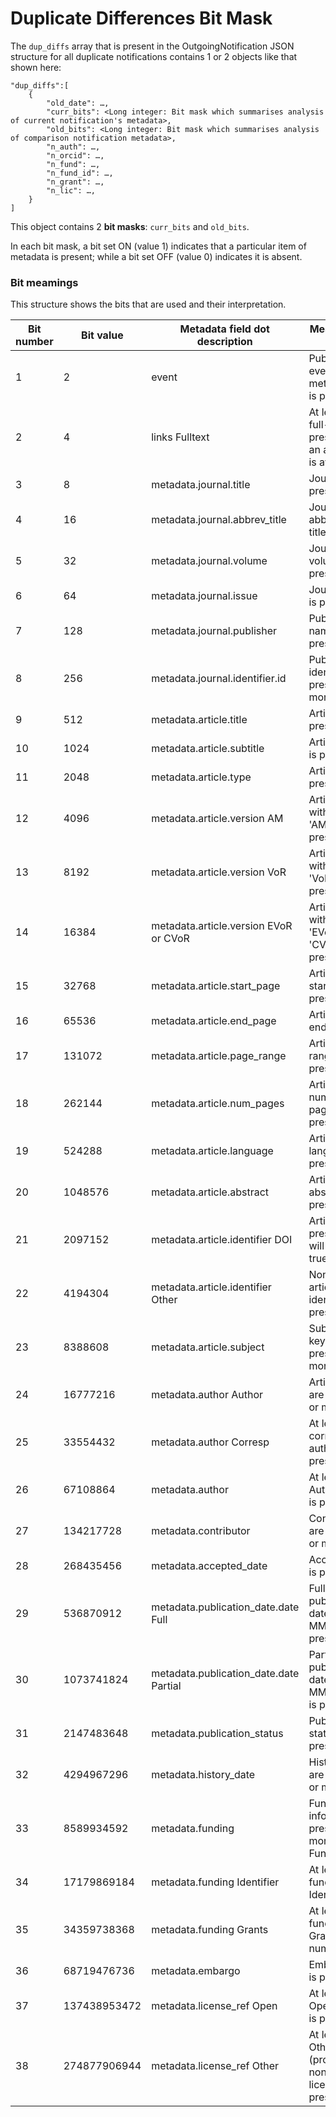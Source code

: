 # Duplicate Differences Bit Mask

The `dup_diffs` array that is present in the OutgoingNotification JSON structure for all duplicate notifications contains 1 or 2 objects like that shown here:
```
"dup_diffs":[
    { 
        "old_date": …,
        "curr_bits": <Long integer: Bit mask which summarises analysis of current notification's metadata>,
        "old_bits": <Long integer: Bit mask which summarises analysis of comparison notification metadata>,
        "n_auth": …,
        "n_orcid": …,
        "n_fund": …,
        "n_fund_id": …,
        "n_grant": …,
        "n_lic": …,
    }
]
```
This object contains 2 **bit masks**: `curr_bits` and `old_bits`.  

In each bit mask, a bit set ON (value 1) indicates that a particular item of metadata is present; while a bit set OFF (value 0) indicates it is absent.

### Bit meamings
This structure shows the bits that are used and their interpretation.

| Bit number | Bit value | Metadata field dot description | Meaning if bit set ON |
|----|-----|-----|-----|
| 1  | 2 | event | Publishing event metadata field is present |
| 2  | 4 | links Fulltext | At least one full-text link is present (i.e. an article PDF is available) |
| 3  | 8 | metadata.journal.title | Journal title is present |
| 4  | 16 | metadata.journal.abbrev_title | Journal abbreviated title is present |
| 5  | 32 | metadata.journal.volume | Journal volume is present |
| 6  | 64 | metadata.journal.issue | Journal issue is present |
| 7  | 128 | metadata.journal.publisher | Publisher name is present |
| 8  | 256 | metadata.journal.identifier.id | Publisher identifier is present (1 or more) |
| 9  | 512 | metadata.article.title | Article title is present |
| 10 | 1024 | metadata.article.subtitle | Article subtitle is present |
| 11 | 2048 | metadata.article.type | Article type is present |
| 12 | 4096 | metadata.article.version AM | Article version with value 'AM' is present |
| 13 | 8192 | metadata.article.version VoR | Article version with value 'VoR' is present |
| 14 | 16384 | metadata.article.version EVoR or CVoR | Article version with value 'EVoR' or 'CVoR'  is present |
| 15 | 32768 | metadata.article.start_page | Article page start is present |
| 16 | 65536 | metadata.article.end_page | Article page end is present |
| 17 | 131072 | metadata.article.page_range | Article page range is present |
| 18 | 262144 | metadata.article.num_pages | Article number of pages is present |
| 19 | 524288 | metadata.article.language | Article language is present |
| 20 | 1048576 | metadata.article.abstract | Article abstract is present |
| 21 | 2097152 | metadata.article.identifier DOI | Article DOI is present (this will always be true) |
| 22 | 4194304 | metadata.article.identifier Other | Non-DOI article identifier is present |
| 23 | 8388608 | metadata.article.subject | Subject keywords are present (1 or more) |
| 24 | 16777216 | metadata.author Author | Article authors are present (1 or more) |
| 25 | 33554432 | metadata.author Corresp | At least 1 corresponding author is present |
| 26 | 67108864 | metadata.author | At least 1 Author ORCID is present |
| 27 | 134217728 | metadata.contributor | Contributors are present (1 or more) |
| 28 | 268435456 | metadata.accepted_date | Accepted date is present |
| 29 | 536870912 | metadata.publication_date.date Full | Full publication date (YYYY-MM-DD) is present |
| 30 | 1073741824 | metadata.publication_date.date Partial | Partial publication date (YYYY-MM or YYYY) is present |
| 31 | 2147483648 | metadata.publication_status | Publication status is present |
| 32 | 4294967296 | metadata.history_date | History dates are present (1 or more) |
| 33 | 8589934592 | metadata.funding | Funding information is present (1 or more Funders) |
| 34 | 17179869184 | metadata.funding Identifier | At least 1 funder has an Identifier |
| 35 | 34359738368 | metadata.funding Grants | At least 1 funder has Grant numbers |
| 36 | 68719476736 | metadata.embargo | Embargo date is present |
| 37 | 137438953472 | metadata.license_ref Open | At least 1 Open licence is present |
| 38 | 274877906944| metadata.license_ref Other | At least 1 Other (proprietary non-open) licence is present |
